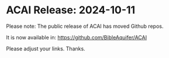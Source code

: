 # ACAI Release: 2024-10-11

Please note: The public release of ACAI has moved Github repos.

It is now available in: https://github.com/BibleAquifer/ACAI

Please adjust your links. Thanks.
